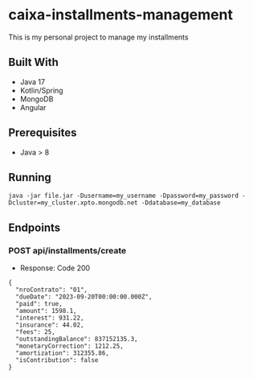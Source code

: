 # caixa-installments-management
This is my personal project to manage my installments

## Built With
- Java 17
- Kotlin/Spring
- MongoDB
- Angular

## Prerequisites
 - Java > 8

## Running

```java -jar file.jar -Dusername=my_username -Dpassword=my_password -Dcluster=my_cluster.xpto.mongodb.net -Ddatabase=my_database```


## Endpoints
### POST api/installments/create
- Response: Code 200
```
{
  "nroContrato": "01",
  "dueDate": "2023-09-20T00:00:00.000Z",
  "paid": true,
  "amount": 1598.1,
  "interest": 931.22,
  "insurance": 44.02,
  "fees": 25,
  "outstandingBalance": 837152135.3,
  "monetaryCorrection": 1212.25,
  "amortization": 312355.86,
  "isContribution": false
}

```
